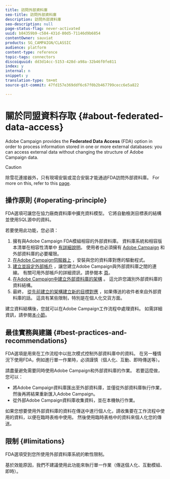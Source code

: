 ```yaml
---
title: 訪問外部資料庫
seo-title: 訪問外部資料庫
description: 訪問外部資料庫
seo-description: null
page-status-flag: never-activated
uuid: b84359b9-c584-431d-80d5-71146d9b6854
contentOwner: sauviat
products: SG_CAMPAIGN/CLASSIC
audience: platform
content-type: reference
topic-tags: connectors
discoiquuid: dd3d14cc-5153-428d-a98a-32b46f0fe811
index: y
internal: n
snippet: y
translation-type: tm+mt
source-git-commit: 47fd157e369ddf6c67f0b2b467799cecc6e5a822

---
```



# 關於同盟資料存取 {#about-federated-data-access}

Adobe Campaign provides the **Federated Data Access** (FDA) option in order to process information stored in one or more external databases: you can access external data without changing the structure of Adobe Campaign data.

>[!CAUTION]
>
>除雪花連接器外，只有現場安裝或混合安裝才能通過FDA訪問外部資料庫。 For more on this, refer to this [page](https://helpx.adobe.com/campaign/kb/acc-on-prem-vs-hosted.html).

## 操作原則 {#operating-principle}

FDA選項可讓您在協力廠商資料庫中擴充資料模型。 它將自動檢測目標表的結構並使用SQL源中的資料。


若要使用此功能，您必須：

1. 擁有與Adobe Campaign FDA模組相容的外部資料庫。 資料庫系統和相容版本清單在相容性清單中 [有詳細說明](https://helpx.adobe.com/campaign/kb/compatibility-matrix.html)。 使用者也必須擁有 [Adobe Campaign](../../platform/using/remote-database-access-rights.md) 和外部資料庫的必要權限。
1. [在Adobe Campaign伺服器上](../../platform/using/specific-configuration-database.md) ，安裝與您的資料庫對應的驅動程式。
1. [建立並設定外部帳戶](../../platform/using/connecting-to-database.md) ，讓您建立Adobe Campaign與外部資料庫之間的連線。 有關可用外部帳戶的詳細資訊，請參閱本 [頁](../../platform/using/external-accounts.md)。
1. [在Adobe Campaign中建立外部資料庫的架構](../../platform/using/creating-data-schema.md) 。 這允許您識別外部資料庫的資料結構。
1. 最終， [從先前建立的架構建立新的目標對應](../../platform/using/defining-data-mapping.md) ，如果傳送的收件者來自外部資料庫的話。 這具有某些限制，特別是在個人化交貨方面。

建立資料結構後，您就可以在Adobe Campaign工作流程中處理資料。 如需詳細資訊，請參閱[本小節](../../workflow/using/executing-a-workflow.md#architecture)。

## 最佳實務與建議 {#best-practices-and-recommendations}

FDA選項是用來在工作流程中以批次模式控制外部資料庫中的資料。 在另一種情況下使用FDA，例如進行單一作業時，必須謹慎（個人化、互動、即時傳送等）。

請盡量避免需要同時使用Adobe Campaign和外部資料庫的作業。 若要這麼做，您可以：

* 將Adobe Campaign資料庫匯出至外部資料庫，並僅從外部資料庫執行作業，然後再將結果重新匯入Adobe Campaign。
* 從外部Adobe Campaign資料庫收集資料，並在本機執行作業。

如果您想要使用外部資料庫的資料在傳送中進行個人化，請收集要在工作流程中使用的資料，以便在臨時表格中使用。 然後使用臨時表格中的資料來個人化您的傳送。

## 限制 {#limitations}

FDA選項受到您所使用外部資料庫系統的軟性限制。

基於效能原因，我們不建議使用此功能來執行單一作業（傳送個人化、互動模組、即時）。
